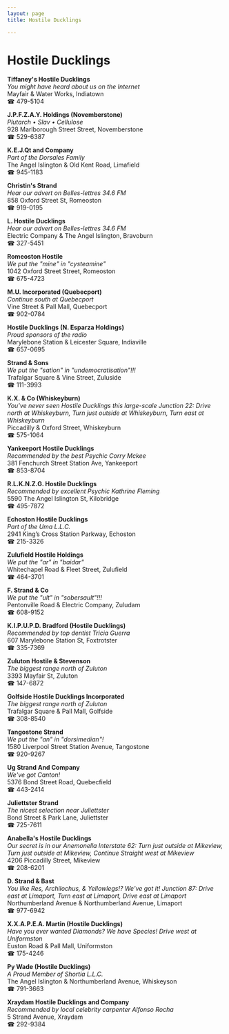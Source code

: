 ```yaml
---
layout: page 
title: Hostile Ducklings

---
```



# Hostile Ducklings


 **Tiffaney's Hostile Ducklings**  
_You might have heard about us on the Internet_  
Mayfair & Water Works, Indiatown  
☎ 479-5104

**J.P.F.Z.A.Y. Holdings (Novemberstone)**  
_Plutarch • Slav • Cellulose_  
928 Marlborough Street Street, Novemberstone  
☎ 529-6387

**K.E.J.Qt and Company**  
_Part of the Dorsales Family_  
The Angel Islington & Old Kent Road, Limafield  
☎ 945-1183

**Christin's Strand**  
_Hear our advert on Belles-lettres 34.6 FM_  
858 Oxford Street St, Romeoston  
☎ 919-0195

**L. Hostile Ducklings**  
_Hear our advert on Belles-lettres 34.6 FM_  
Electric Company & The Angel Islington, Bravoburn  
☎ 327-5451

**Romeoston Hostile**  
_We put the "mine" in "cysteamine"_  
1042 Oxford Street Street, Romeoston  
☎ 675-4723

**M.U. Incorporated (Quebecport)**  
_Continue south at Quebecport_  
Vine Street & Pall Mall, Quebecport  
☎ 902-0784

**Hostile Ducklings (N. Esparza Holdings)**  
_Proud sponsors of the radio_  
Marylebone Station & Leicester Square, Indiaville  
☎ 657-0695

**Strand & Sons**  
_We put the "sation" in "undemocratisation"!!!_  
Trafalgar Square & Vine Street, Zuluside  
☎ 111-3993

**K.X. & Co (Whiskeyburn)**  
_You've never seen Hostile Ducklings this large-scale 
Junction 22: Drive north at Whiskeyburn, Turn just outside at Whiskeyburn, Turn east at Whiskeyburn_  
Piccadilly & Oxford Street, Whiskeyburn  
☎ 575-1064

**Yankeeport Hostile Ducklings**  
_Recommended by the best Psychic Corry Mckee_  
381 Fenchurch Street Station Ave, Yankeeport  
☎ 853-8704

**R.L.K.N.Z.G. Hostile Ducklings**  
_Recommended by excellent Psychic Kathrine Fleming_  
5590 The Angel Islington St, Kilobridge  
☎ 495-7872

**Echoston Hostile Ducklings**  
_Part of the Uma L.L.C._  
2941 King’s Cross Station Parkway, Echoston  
☎ 215-3326

**Zulufield Hostile Holdings**  
_We put the "ar" in "baidar"_  
Whitechapel Road & Fleet Street, Zulufield  
☎ 464-3701

**F. Strand & Co**  
_We put the "ult" in "sobersault"!!!_  
Pentonville Road & Electric Company, Zuludam  
☎ 608-9152

**K.I.P.U.P.D. Bradford (Hostile Ducklings)**  
_Recommended by top dentist Tricia Guerra_  
607 Marylebone Station St, Foxtrotster  
☎ 335-7369

**Zuluton Hostile & Stevenson**  
_The biggest range north of Zuluton_  
3393 Mayfair St, Zuluton  
☎ 147-6872

**Golfside Hostile Ducklings Incorporated**  
_The biggest range north of Zuluton_  
Trafalgar Square & Pall Mall, Golfside  
☎ 308-8540

**Tangostone Strand**  
_We put the "an" in "dorsimedian"!_  
1580 Liverpool Street Station Avenue, Tangostone  
☎ 920-9267

**Ug Strand And Company**  
_We've got Canton!_  
5376 Bond Street Road, Quebecfield  
☎ 443-2414

**Juliettster Strand**  
_The nicest selection near Juliettster_  
Bond Street & Park Lane, Juliettster  
☎ 725-7611

**Anabella's Hostile Ducklings**  
_Our secret is in our Anemonella 
Interstate 62: Turn just outside at Mikeview, Turn just outside at Mikeview, Continue Straight west at Mikeview_  
4206 Piccadilly Street, Mikeview  
☎ 208-6201

**D. Strand & Bast**  
_You like Res, Archilochus, & Yellowlegs!? We've got it! 
Junction 87: Drive east at Limaport, Turn east at Limaport, Drive east at Limaport_  
Northumberland Avenue & Northumberland Avenue, Limaport  
☎ 977-6942

**X.X.A.P.E.A. Martin (Hostile Ducklings)**  
_Have you ever wanted Diamonds? We have Species! 
Drive west at Uniformston_  
Euston Road & Pall Mall, Uniformston  
☎ 175-4246

**Py Wade (Hostile Ducklings)**  
_A Proud Member of Shortia L.L.C._  
The Angel Islington & Northumberland Avenue, Whiskeyson  
☎ 791-3663

**Xraydam Hostile Ducklings and Company**  
_Recommended by local celebrity carpenter Alfonso Rocha_  
5 Strand Avenue, Xraydam  
☎ 292-9384

